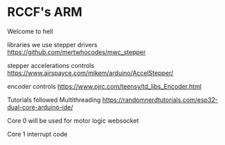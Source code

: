 # RCCF's ARM 

Welcome to hell



libraries we use
stepper drivers
https://github.com/mertwhocodes/mwc_stepper

stepper accelerations controls
https://www.airspayce.com/mikem/arduino/AccelStepper/

encoder controls 
https://www.pjrc.com/teensy/td_libs_Encoder.html

Tutorials followed 
Multithreading 
https://randomnerdtutorials.com/esp32-dual-core-arduino-ide/




Core 0 
will be used for motor logic websocket 




Core 1 
interrupt code

